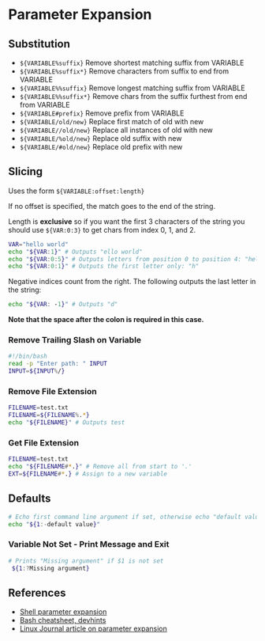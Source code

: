# Parameter Expansion

Substitution
------------
* `${VARIABLE%suffix}` Remove shortest matching suffix from VARIABLE
* `${VARIABLE%suffix*}` Remove characters from suffix to end from VARIABLE
* `${VARIABLE%%suffix}` Remove longest matching suffix from VARIABLE
* `${VARIABLE%%suffix*}` Remove chars from the suffix furthest from end from VARIABLE
* `${VARIABLE#prefix}` Remove prefix from VARIABLE
* `${VARIABLE/old/new}` Replace first match of old with new
* `${VARIABLE//old/new}` Replace all instances of old with new
* `${VARIABLE/%old/new}` Replace old suffix with new
* `${VARIABLE/#old/new}` Replace old prefix with new

Slicing
-------
Uses the form `${VARIABLE:offset:length}`

If no offset is specified, the match goes to the end of the string.

Length is **exclusive** so if you want the first 3 characters of the string you should use `${VAR:0:3}` to get chars from index 0, 1, and 2.

```bash
VAR="hello world"
echo "${VAR:1}" # Outputs "ello world"
echo "${VAR:0:5}" # Outputs letters from position 0 to position 4: "hello"
echo "${VAR:0:1}" # Outputs the first letter only: "h"
```

Negative indices count from the right. The following outputs the last letter in the string:

```bash
echo "${VAR: -1}" # Outputs "d"
```
__Note that the space after the colon is required in this case.__

### Remove Trailing Slash on Variable
```bash
#!/bin/bash
read -p "Enter path: " INPUT
INPUT=${INPUT%/}
```

### Remove File Extension
```bash
FILENAME=test.txt
FILENAME=${FILENAME%.*}
echo "${FILENAME}" # Outputs test
```

### Get File Extension
```bash
FILENAME=test.txt
echo "${FILENAME#*.}" # Remove all from start to '.'
EXT=${FILENAME#*.} # Assign to a new variable
```
Defaults
--------
```bash
# Echo first command line argument if set, otherwise echo "default value":
echo "${1:-default value}"
```

### Variable Not Set - Print Message and Exit
```bash
# Prints "Missing argument" if $1 is not set
 ${1:?Missing argument}
```

References
----------
* [Shell parameter expansion][2]
* [Bash cheatsheet, devhints][1]
* [Linux Journal article on parameter expansion][3]

[1]: https://devhints.io/bash
[2]: https://www.gnu.org/software/bash/manual/html_node/Shell-Parameter-Expansion.html
[3]: https://www.linuxjournal.com/content/bash-parameter-expansion
